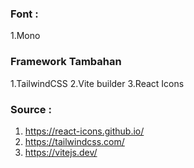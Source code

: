 ### Font : 
1.Mono
### Framework Tambahan 
1.TailwindCSS
2.Vite builder
3.React Icons
### Source :
1. https://react-icons.github.io/
2. https://tailwindcss.com/
3. https://vitejs.dev/